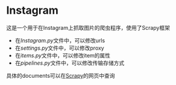 # **Instagram**

这是一个用于在Instagram上抓取图片的爬虫程序，使用了Scrapy框架
- 在*Instagram.py*文件中，可以修改urls
- 在*settings.py*文件中，可以修改proxy
- 在*items.py*文件中，可以修改item的属性
- 在*pipelines.py*文件中，可以修改传输存储方式

具体的documents可以在[Scrapy](https://scrapy.org/)的网页中查询
